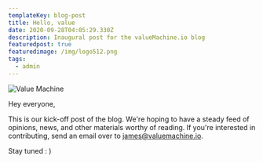 ```yaml
---
templateKey: blog-post
title: Hello, value
date: 2020-09-28T04:05:29.330Z
description: Inaugural post for the valueMachine.io blog
featuredpost: true
featuredimage: /img/logo512.png
tags:
  - admin
---
```

![Value Machine](/img/logo512.png)

Hey everyone,

This is our kick-off post of the blog. We're hoping to have a steady feed of opinions, news, and other materials worthy of reading. If you're interested in contributing, send an email over to james@valuemachine.io.

Stay tuned : )